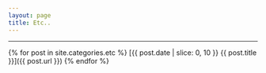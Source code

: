 ```yaml
---
layout: page
title: Etc..
---
```


---

{% for post in site.categories.etc %}
  [{{ post.date | slice: 0, 10 }} {{ post.title }}]({{ post.url }})
{% endfor %}
